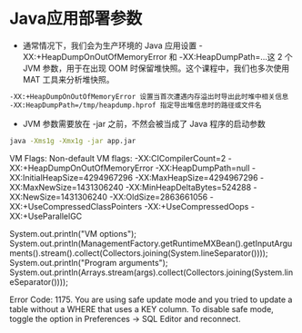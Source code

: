 # Java应用部署参数

- 通常情况下，我们会为生产环境的 Java 应用设置 -XX:+HeapDumpOnOutOfMemoryError 和 -XX:HeapDumpPath=…这 2 个 JVM 参数，用于在出现 OOM 时保留堆快照。这个课程中，我们也多次使用 MAT 工具来分析堆快照。

 ```cmd
 -XX:+HeapDumpOnOutOfMemoryError 设置当首次遭遇内存溢出时导出此时堆中相关信息
 -XX:HeapDumpPath=/tmp/heapdump.hprof 指定导出堆信息时的路径或文件名
 ```

 - JVM 参数需要放在 -jar 之前，不然会被当成了 Java 程序的启动参数

```cmd
java -Xms1g -Xmx1g -jar app.jar 
```

VM Flags:
Non-default VM flags: -XX:CICompilerCount=2 -XX:+HeapDumpOnOutOfMemoryError -XX:HeapDumpPath=null -XX:InitialHeapSize=4294967296 -XX:MaxHeapSize=4294967296 -XX:MaxNewSize=1431306240 -XX:MinHeapDeltaBytes=524288 -XX:NewSize=1431306240 -XX:OldSize=2863661056 -XX:+UseCompressedClassPointers -XX:+UseCompressedOops -XX:+UseParallelGC 


System.out.println("VM options");
System.out.println(ManagementFactory.getRuntimeMXBean().getInputArguments().stream().collect(Collectors.joining(System.lineSeparator())));
System.out.println("Program arguments");
System.out.println(Arrays.stream(args).collect(Collectors.joining(System.lineSeparator())));

Error Code: 1175. You are using safe update mode and you tried to update a table without a WHERE that uses a KEY column.  To disable safe mode, toggle the option in Preferences -> SQL Editor and reconnect.


